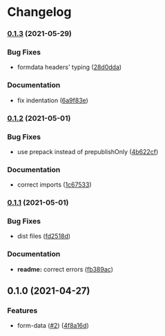 # Changelog

### [0.1.3](https://www.github.com/typescord/famfor/compare/v0.1.2...v0.1.3) (2021-05-29)


### Bug Fixes

* formdata headers' typing ([28d0dda](https://www.github.com/typescord/famfor/commit/28d0ddabf32ced977cf32b756a881bef3cf765fb))


### Documentation

* fix indentation ([6a9f83e](https://www.github.com/typescord/famfor/commit/6a9f83edabb6c4a37a37913ad2deddc1916122c4))

### [0.1.2](https://www.github.com/typescord/famfor/compare/v0.1.1...v0.1.2) (2021-05-01)


### Bug Fixes

* use prepack instead of prepublishOnly ([4b622cf](https://www.github.com/typescord/famfor/commit/4b622cf4aaafcc46c860dc18e1e2e588f7267e96))


### Documentation

* correct imports ([1c67533](https://www.github.com/typescord/famfor/commit/1c67533d08b8b0ecdac2e40b111d909451585978))

### [0.1.1](https://www.github.com/typescord/famfor/compare/v0.1.0...v0.1.1) (2021-05-01)


### Bug Fixes

* dist files ([fd2518d](https://www.github.com/typescord/famfor/commit/fd2518d874e8b127d2eadad53be799e03d078f92))


### Documentation

* **readme:** correct errors ([fb389ac](https://www.github.com/typescord/famfor/commit/fb389ac1f77cf218335b19a53d83da09f2512796))

## 0.1.0 (2021-04-27)


### Features

* form-data ([#2](https://www.github.com/typescord/famfor/issues/2)) ([4f8a16d](https://www.github.com/typescord/famfor/commit/4f8a16d3c7bc34bd5f104d261dc0fab64e701e54))
